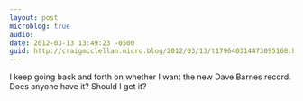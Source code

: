 ```yaml
---
layout: post
microblog: true
audio: 
date: 2012-03-13 13:49:23 -0500
guid: http://craigmcclellan.micro.blog/2012/03/13/t179640314473095168.html
---
```

I keep going back and forth on whether I want the new Dave Barnes record. Does anyone have it? Should I get it?
